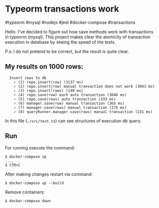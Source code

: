 # Typeorm transactions work
\#typeorm \#mysql \#nodejs \#jest \#docker-compose \#transactions

Hello. I've decided to figure out how save methods work with transactions in typeorm (mysql). This project makes clear the atomicity
of transaction execution in database by seeing the speed of the tests.

P.s: I do not pretend to be correct, but the result is quite clear.

## My results on 1000 rows: 
 
```
  Insert rows to db
    ✓ (1) repo.insert(row) (3137 ms)
    ✓ (2) repo.insert(row) manual transaction does not work (3043 ms)
    ✓ (3) repo.insert(rows) (140 ms)
    ✓ (4) repo.save(row) each auto transaction (3646 ms)
    ✓ (5) repo.save(rows) auto transaction (333 ms)
    ✓ (6) manager.save(row) manual transaction (365 ms)
    ✓ (7) manager.save(rows) manual transaction (275 ms)
    ✓ (8) queryRunner.manager.save(rows) manual transaction (231 ms)
```
In this file (`./src/test.ts`) can see structures of execution db query. 

## Run
For running execute the command:
```
$ docker-compose up
....
$ CTR+C
```

After making changes restart via command: 
```
$ docker-compose up --build
```

Remove containers:
```
$ docker-compose down
```
